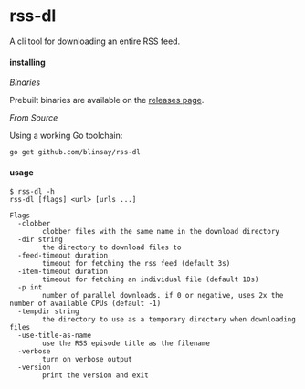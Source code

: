 # rss-dl

A cli tool for downloading an entire RSS feed.

#### installing

*Binaries*

Prebuilt binaries are available on the [releases page](https://github.com/blinsay/rss-dl/releases).

*From Source*

Using a working Go toolchain:

```
go get github.com/blinsay/rss-dl
```


#### usage

```
$ rss-dl -h
rss-dl [flags] <url> [urls ...]

Flags
  -clobber
        clobber files with the same name in the download directory
  -dir string
        the directory to download files to
  -feed-timeout duration
        timeout for fetching the rss feed (default 3s)
  -item-timeout duration
        timeout for fetching an individual file (default 10s)
  -p int
        number of parallel downloads. if 0 or negative, uses 2x the number of available CPUs (default -1)
  -tempdir string
        the directory to use as a temporary directory when downloading files
  -use-title-as-name
        use the RSS episode title as the filename
  -verbose
        turn on verbose output
  -version
        print the version and exit
```
